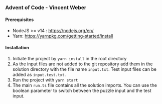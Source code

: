### Advent of Code - Vincent Weber
#### Prerequisites
- NodeJS >= v14 : https://nodejs.org/en/
- Yarn: https://yarnpkg.com/getting-started/install

#### Installation
1. Initiate the project by `yarn install` in the root directory
2. As the input files are not added to the git repository add them in the solution directory with the file name `input.txt`. Test input files can be added as `input.test.txt`.
3. Run the project with `yarn start`
4. The main `run.ts` file contains all the solution imports. You can use the boolean parameter to switch between the puzzle input and the test input.

